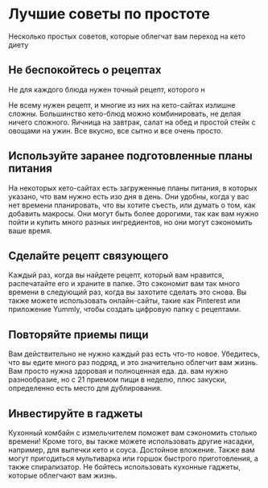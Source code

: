# Лучшие советы по простоте

Несколько простых советов, которые облегчат вам переход на кето диету

## Не беспокойтесь о рецептах

Не для каждого блюда нужен точный рецепт, которого н

Не всему нужен рецепт, и многие из них на кето-сайтах излишне сложны. Большинство кето-блюд можно комбинировать, не делая ничего сложного. Яичница на завтрак, салат на обед и простой стейк с овощами на ужин. Все вкусно, все сытно и все очень просто.

## Используйте заранее подготовленные планы питания

На некоторых кето-сайтах есть загруженные планы питания, в которых указано, что вам нужно есть изо дня в день. Они удобны, когда у вас нет времени планировать, что вы хотите съесть, или думать о том, как добавить макросы. Они могут быть более дорогими, так как вам нужно пойти и купить много разных ингредиентов, но они могут сэкономить ваше время. 

## Сделайте рецепт связующего

Каждый раз, когда вы найдете рецепт, который вам нравится, распечатайте его и храните в папке. Это сэкономит вам так много времени в следующий раз, когда вы захотите сделать это снова. Вы также можете использовать онлайн-сайты, такие как Pinterest или приложение Yummly, чтобы создать цифровую папку с рецептами.

## Повторяйте приемы пищи

Вам действительно не нужно каждый раз есть что-то новое. Убедитесь, что вы едите много раз подряд, и это значительно облегчит вам жизнь. Вам просто нужна здоровая и полноценная еда. да. вам нужно разнообразие, но с 21 приемом пищи в неделю, плюс закуски, определенно есть место для дублирования.

## Инвестируйте в гаджеты

Кухонный комбайн с измельчителем поможет вам сэкономить столько времени! Кроме того, вы также можете использовать другие насадки, например, для выпечки кето и соуса. Достойное вложение. Также вам могут пригодиться мультиварка или горшок быстрого приготовления, а также спирализатор. Не бойтесь использовать кухонные гаджеты, которые облегчают вам жизнь.